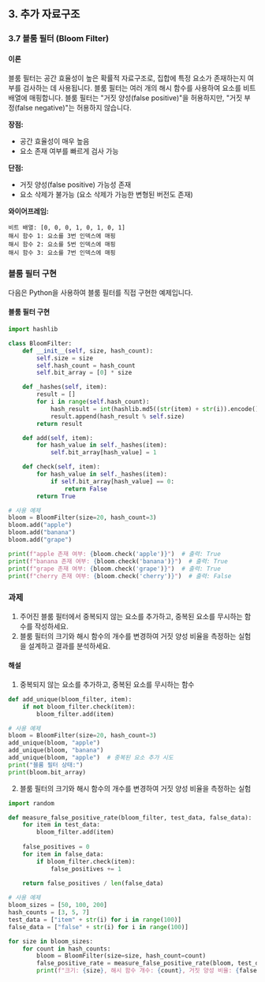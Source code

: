 ## 3. 추가 자료구조

### 3.7 블룸 필터 (Bloom Filter)

#### 이론

블룸 필터는 공간 효율성이 높은 확률적 자료구조로, 집합에 특정 요소가 존재하는지 여부를 검사하는 데 사용됩니다. 블룸 필터는 여러 개의 해시 함수를 사용하여 요소를 비트 배열에 매핑합니다. 블룸 필터는 "거짓 양성(false positive)"을 허용하지만, "거짓 부정(false negative)"는 허용하지 않습니다.

**장점:**
- 공간 효율성이 매우 높음
- 요소 존재 여부를 빠르게 검사 가능

**단점:**
- 거짓 양성(false positive) 가능성 존재
- 요소 삭제가 불가능 (요소 삭제가 가능한 변형된 버전도 존재)

**와이어프레임:**

```
비트 배열: [0, 0, 0, 1, 0, 1, 0, 1]
해시 함수 1: 요소를 3번 인덱스에 매핑
해시 함수 2: 요소를 5번 인덱스에 매핑
해시 함수 3: 요소를 7번 인덱스에 매핑
```

### 블룸 필터 구현

다음은 Python을 사용하여 블룸 필터를 직접 구현한 예제입니다.

#### 블룸 필터 구현

```python
import hashlib

class BloomFilter:
    def __init__(self, size, hash_count):
        self.size = size
        self.hash_count = hash_count
        self.bit_array = [0] * size

    def _hashes(self, item):
        result = []
        for i in range(self.hash_count):
            hash_result = int(hashlib.md5((str(item) + str(i)).encode()).hexdigest(), 16)
            result.append(hash_result % self.size)
        return result

    def add(self, item):
        for hash_value in self._hashes(item):
            self.bit_array[hash_value] = 1

    def check(self, item):
        for hash_value in self._hashes(item):
            if self.bit_array[hash_value] == 0:
                return False
        return True

# 사용 예제
bloom = BloomFilter(size=20, hash_count=3)
bloom.add("apple")
bloom.add("banana")
bloom.add("grape")

print(f"apple 존재 여부: {bloom.check('apple')}")  # 출력: True
print(f"banana 존재 여부: {bloom.check('banana')}")  # 출력: True
print(f"grape 존재 여부: {bloom.check('grape')}")  # 출력: True
print(f"cherry 존재 여부: {bloom.check('cherry')}")  # 출력: False
```

### 과제

1. 주어진 블룸 필터에서 중복되지 않는 요소를 추가하고, 중복된 요소를 무시하는 함수를 작성하세요.
2. 블룸 필터의 크기와 해시 함수의 개수를 변경하여 거짓 양성 비율을 측정하는 실험을 설계하고 결과를 분석하세요.

#### 해설

1. 중복되지 않는 요소를 추가하고, 중복된 요소를 무시하는 함수

```python
def add_unique(bloom_filter, item):
    if not bloom_filter.check(item):
        bloom_filter.add(item)

# 사용 예제
bloom = BloomFilter(size=20, hash_count=3)
add_unique(bloom, "apple")
add_unique(bloom, "banana")
add_unique(bloom, "apple")  # 중복된 요소 추가 시도
print("블룸 필터 상태:")
print(bloom.bit_array)
```

2. 블룸 필터의 크기와 해시 함수의 개수를 변경하여 거짓 양성 비율을 측정하는 실험

```python
import random

def measure_false_positive_rate(bloom_filter, test_data, false_data):
    for item in test_data:
        bloom_filter.add(item)
    
    false_positives = 0
    for item in false_data:
        if bloom_filter.check(item):
            false_positives += 1
    
    return false_positives / len(false_data)

# 사용 예제
bloom_sizes = [50, 100, 200]
hash_counts = [3, 5, 7]
test_data = ["item" + str(i) for i in range(100)]
false_data = ["false" + str(i) for i in range(100)]

for size in bloom_sizes:
    for count in hash_counts:
        bloom = BloomFilter(size=size, hash_count=count)
        false_positive_rate = measure_false_positive_rate(bloom, test_data, false_data)
        print(f"크기: {size}, 해시 함수 개수: {count}, 거짓 양성 비율: {false_positive_rate:.4f}")
```

